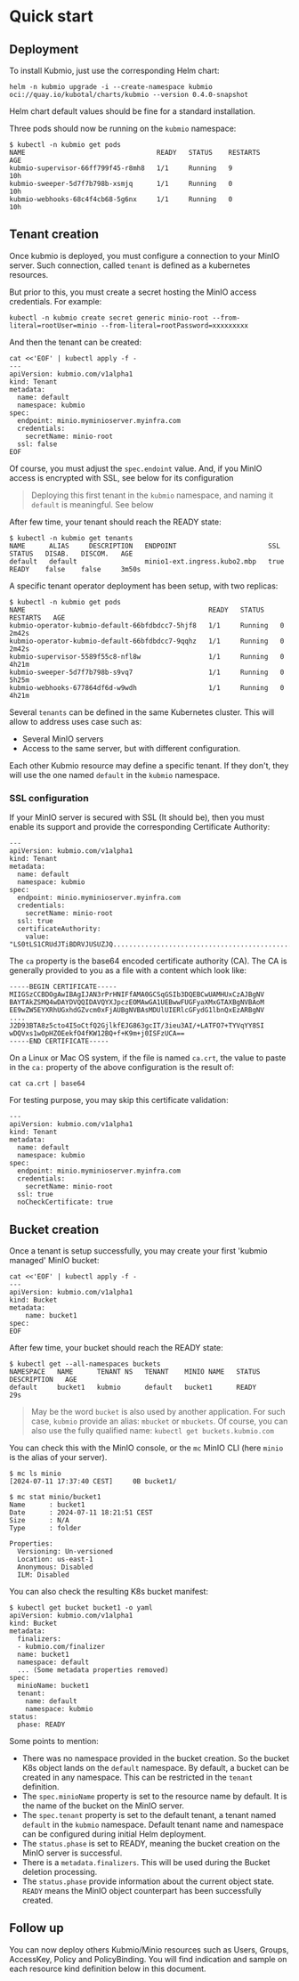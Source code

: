 
# Quick start

## Deployment

To install Kubmio, just use the corresponding Helm chart:

```
helm -n kubmio upgrade -i --create-namespace kubmio oci://quay.io/kubotal/charts/kubmio --version 0.4.0-snapshot
```

Helm chart default values should be fine for a standard installation.

Three pods should now be running on the `kubmio` namespace:

```
$ kubectl -n kubmio get pods
NAME                                 READY   STATUS    RESTARTS      AGE
kubmio-supervisor-66ff799f45-r8mh8   1/1     Running   9             10h
kubmio-sweeper-5d7f7b798b-xsmjq      1/1     Running   0             10h
kubmio-webhooks-68c4f4cb68-5g6nx     1/1     Running   0             10h
```

## Tenant creation

Once kubmio is deployed, you must configure a connection to your MinIO server.
Such connection, called `tenant` is defined as a kubernetes resources.

But prior to this, you must create a secret hosting the MinIO access credentials. For example:

```
kubectl -n kubmio create secret generic minio-root --from-literal=rootUser=minio --from-literal=rootPassword=xxxxxxxxx
```

And then the tenant can be created:

```
cat <<'EOF' | kubectl apply -f -
---
apiVersion: kubmio.com/v1alpha1
kind: Tenant
metadata:
  name: default
  namespace: kubmio
spec:
  endpoint: minio.myminioserver.myinfra.com
  credentials:
    secretName: minio-root
  ssl: false
EOF
```

Of course, you must adjust the `spec.endoint` value. And, if you MinIO access is encrypted with SSL, see below for its configuration

> Deploying this first tenant in the `kubmio` namespace, and naming it `default` is meaningful. See below

After few time, your tenant should reach the READY state:

```
$ kubectl -n kubmio get tenants
NAME      ALIAS     DESCRIPTION   ENDPOINT                       SSL    STATUS   DISAB.   DISCOM.   AGE
default   default                 minio1-ext.ingress.kubo2.mbp   true   READY    false    false     3m50s
```

A specific tenant operator deployment has been setup, with two replicas:

```
$ kubectl -n kubmio get pods
NAME                                              READY   STATUS    RESTARTS   AGE
kubmio-operator-kubmio-default-66bfdbdcc7-5hjf8   1/1     Running   0          2m42s
kubmio-operator-kubmio-default-66bfdbdcc7-9qqhz   1/1     Running   0          2m42s
kubmio-supervisor-5589f55c8-nfl8w                 1/1     Running   0          4h21m
kubmio-sweeper-5d7f7b798b-s9vq7                   1/1     Running   0          5h25m
kubmio-webhooks-677864df6d-w9wdh                  1/1     Running   0          4h21m
```

Several `tenants` can be defined in the same Kubernetes cluster. This will allow to address uses case such as:

- Several MinIO servers
- Access to the same server, but with different configuration.

Each other Kubmio resource may define a specific tenant. If they don't, they will use the one named `default` in the `kubmio` namespace.

### SSL configuration

If your MinIO server is secured with SSL (It should be), then you must enable its support and provide the corresponding
Certificate Authority:

```
---
apiVersion: kubmio.com/v1alpha1
kind: Tenant
metadata:
  name: default
  namespace: kubmio
spec:
  endpoint: minio.myminioserver.myinfra.com
  credentials:
    secretName: minio-root
  ssl: true
  certificateAuthority:
    value: "LS0tLS1CRUdJTiBDRVJUSUZJQ................................................LS0tRU5EIENFUlRJRklDQVRFLS0tLS0K"
```

The `ca` property is the base64 encoded certificate authority (CA). The CA is generally provided to you as a file with a content which look like:

```
-----BEGIN CERTIFICATE-----
MIIGSzCCBDOgAwIBAgIJAN3rPrHNIFfAMA0GCSqGSIb3DQEBCwUAMHUxCzAJBgNV
BAYTAkZSMQ4wDAYDVQQIDAVQYXJpczEOMAwGA1UEBwwFUGFyaXMxGTAXBgNVBAoM
EE9wZW5EYXRhUGxhdGZvcm0xFjAUBgNVBAsMDUlUIERlcGFydG1lbnQxEzARBgNV
....
J2D93BTA8z5cto4I5oCtfQ2GjlkfEJG863gcIT/3ieu3AI/+LATFO7+TYVqYY8SI
wDQVxs1wOpHZOEekfO4fKW12BQ+f+K9m+j0ISFzUCA==
-----END CERTIFICATE-----
```

On a Linux or Mac OS system, if the file is named `ca.crt`, the value to paste in the `ca:` property of the above configuration is the result of:

```
cat ca.crt | base64 
```

For testing purpose, you may skip this certificate validation:

```
---
apiVersion: kubmio.com/v1alpha1
kind: Tenant
metadata:
  name: default
  namespace: kubmio
spec:
  endpoint: minio.myminioserver.myinfra.com
  credentials:
    secretName: minio-root
  ssl: true
  noCheckCertificate: true
```


## Bucket creation

Once a tenant is setup successfully, you may create your first 'kubmio managed' MinIO bucket:

```
cat <<'EOF' | kubectl apply -f -
---
apiVersion: kubmio.com/v1alpha1
kind: Bucket
metadata:
    name: bucket1
spec:
EOF
```

After few time, your bucket should reach the READY state:

```
$ kubectl get --all-namespaces buckets
NAMESPACE   NAME      TENANT NS   TENANT    MINIO NAME   STATUS   DESCRIPTION   AGE
default     bucket1   kubmio      default   bucket1      READY                  29s
```

> May be the word `bucket` is also used by another application. For such case, `kubmio` provide an alias: `mbucket` or
`mbuckets`. Of course, you can also use the fully qualified name: `kubectl get buckets.kubmio.com`

You can check this with the MinIO console, or the `mc` MinIO CLI (here `minio` is the alias of your server).

```
$ mc ls minio
[2024-07-11 17:37:40 CEST]     0B bucket1/

$ mc stat minio/bucket1
Name      : bucket1
Date      : 2024-07-11 18:21:51 CEST
Size      : N/A
Type      : folder

Properties:
  Versioning: Un-versioned
  Location: us-east-1
  Anonymous: Disabled
  ILM: Disabled
```

You can also check the resulting K8s bucket manifest:

```
$ kubectl get bucket bucket1 -o yaml
apiVersion: kubmio.com/v1alpha1
kind: Bucket
metadata:
  finalizers:
  - kubmio.com/finalizer
  name: bucket1
  namespace: default
  ... (Some metadata properties removed)
spec:
  minioName: bucket1
  tenant:
    name: default
    namespace: kubmio
status:
  phase: READY

```

Some points to mention:

- There was no namespace provided in the bucket creation. So the bucket K8s object lands on the `default` namespace.
  By default, a bucket can be created in any namespace. This can be restricted in the `tenant` definition.
- The `spec.minioName` property is set to the resource name by default. It is the name of the bucket on the MinIO server.
- The `spec.tenant` property is set to the default tenant, a tenant named `default` in the `kubmio` namespace.
  Default tenant name and namespace can be configured during initial Helm deployment.
- The `status.phase` is set to READY, meaning the bucket creation on the MinIO server is successful.
- There is a `metadata.finalizers`. This will be used during the Bucket deletion processing.
- The `status.phase` provide information about the current object state. `READY` means the MinIO object counterpart has
  been successfully created.


## Follow up

You can now deploy others Kubmio/Minio resources such as Users, Groups, AccessKey, Policy and PolicyBinding. You will find
indication and sample on each resource kind definition below in this document.

